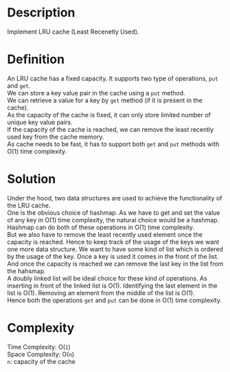 # Description
Implement LRU cache (Least Recenetly Used).

# Definition
An LRU cache has a fixed capacity. It supports two type of operations, `put` and `get`.  
We can store a key value pair in the cache using a `put` method.  
We can retrieve a value for a key by `get` method (if it is present in the cache).  
As the capacity of the cache is fixed, it can only store limited number of unique key value pairs.  
If the capacity of the cache is reached, we can remove the least recently used key from the cache memory.  
As cache needs to be fast, it has to support both `get` and `put` methods with O(1) time complexity.

# Solution
Under the hood, two data structures are used to achieve the functionality of the LRU cache.  
One is the obvious choice of hashmap.
As we have to get and set the value of any key in O(1) time complexity, the natural choice would be a hashmap.
Hashmap can do both of these operations in O(1) time complexity.  
But we also have to remove the least recently used element once the capacity is reached.
Hence to keep track of the usage of the keys we want one more data structure.
We want to have some kind of list which is ordered by the usage of the key.
Once a key is used it comes in the front of the list.
And once the capacity is reached we can remove the last key in the list from the hahsmap.  
A doubly linked list will be ideal choice for these kind of operations. As inserting in front of the linked list is O(1).
Identifying the last element in the list is O(1). Removing an element from the middle of the list is O(1).  
Hence both the operations `get` and `put` can be done in O(1) time complexity.

# Complexity
Time Complexity: O(`1`)  
Space Complexity: O(`n`)  
`n`: capacity of the cache

